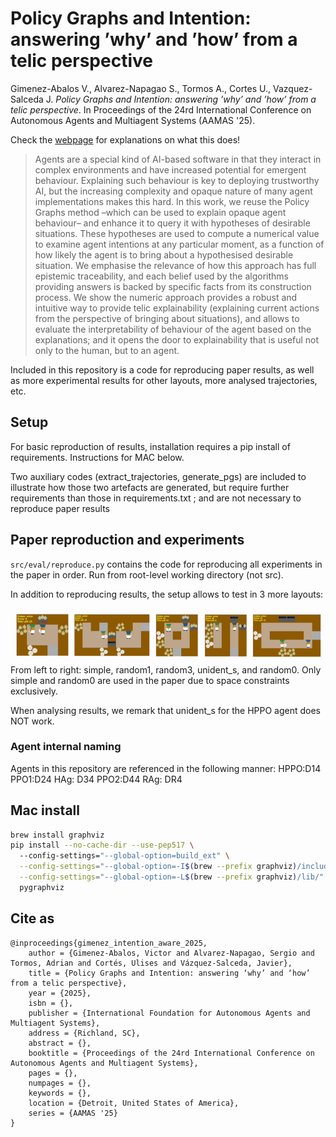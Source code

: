 # Policy Graphs and Intention: answering ’why’ and ’how’ from a telic perspective

Gimenez-Abalos V., Alvarez-Napagao S., Tormos A., Cortes U., Vazquez-Salceda J. _Policy Graphs and Intention: answering ’why’ and ’how’ from a telic perspective_. In Proceedings of the 24rd International Conference on Autonomous Agents and Multiagent Systems (AAMAS '25). 

Check the [webpage](https://hpai-bsc.github.io/intention-aware-pgs/) for explanations on what this does!


> Agents are a special kind of AI-based software in that they interact in complex environments and have increased potential for emergent behaviour. Explaining such behaviour is key to deploying trustworthy AI, but the increasing complexity and opaque nature of many agent implementations makes this hard. In this work, we reuse the Policy Graphs method –which can be used to explain opaque agent behaviour– and enhance it to query it with hypotheses of desirable situations. These hypotheses are used to compute a numerical value to examine agent intentions at any particular moment, as a function of how likely the agent is to bring about a hypothesised desirable situation. We emphasise the relevance of how this approach has full epistemic traceability, and each belief used by the algorithms providing answers is backed by specific facts from its construction process. We show the numeric approach provides a robust and intuitive way to provide telic explainability (explaining current actions from the perspective of bringing about situations), and allows to evaluate the interpretability of behaviour of the agent based on the explanations; and it opens the door to explainability that is useful not only to the human, but to an agent.

Included in this repository is a code for reproducing paper results, as well as more experimental results for other layouts, more 
analysed trajectories, etc.

## Setup
For basic reproduction of results, installation requires a pip install of requirements. Instructions for MAC below.

Two auxiliary codes (extract_trajectories, generate_pgs) are included to illustrate how those two artefacts are
generated, but require further requirements than those in requirements.txt ; and are not necessary to reproduce
paper results

## Paper reproduction and experiments

`src/eval/reproduce.py` contains the code for reproducing all experiments in the paper in order. Run from root-level
working directory (not src).

In addition to reproducing results, the setup allows to test in 3 more layouts:

![layouts](docs/assets/layouts.png)
From left to right: simple, random1, random3, unident_s, and random0. Only simple and random0 are used in the
paper due to space constraints exclusively.

When analysing results, we remark that unident_s for the HPPO agent does NOT work.

### Agent internal naming

Agents in this repository are referenced in the following manner:
HPPO:D14
PPO1:D24
HAg: D34
PPO2:D44
RAg: DR4

## Mac install

```bash
brew install graphviz
pip install --no-cache-dir --use-pep517 \ 
  --config-settings="--global-option=build_ext" \
  --config-settings="--global-option=-I$(brew --prefix graphviz)/include/" \
  --config-settings="--global-option=-L$(brew --prefix graphviz)/lib/" \
  pygraphviz
```

## Cite as

```
@inproceedings{gimenez_intention_aware_2025,
    author = {Gimenez-Abalos, Victor and Alvarez-Napagao, Sergio and Tormos, Adrian and Cortés, Ulises and Vázquez-Salceda, Javier},
    title = {Policy Graphs and Intention: answering ‘why’ and ‘how’ from a telic perspective},
    year = {2025},
    isbn = {},
    publisher = {International Foundation for Autonomous Agents and Multiagent Systems},
    address = {Richland, SC},
    abstract = {},
    booktitle = {Proceedings of the 24rd International Conference on Autonomous Agents and Multiagent Systems},
    pages = {},
    numpages = {},
    keywords = {},
    location = {Detroit, United States of America},
    series = {AAMAS '25}
}
```
